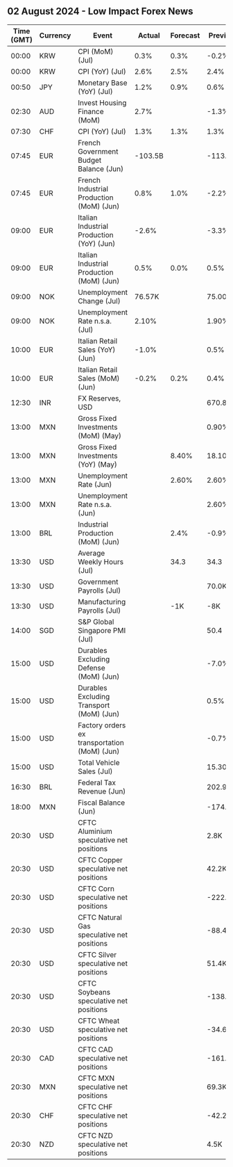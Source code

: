 ## 02 August 2024 - Low Impact Forex News

| Time (GMT) | Currency | Event | Actual | Forecast | Previous |
|------|----------|-------|--------|----------|----------|
| 00:00 | KRW | CPI (MoM) (Jul) | 0.3% | 0.3% | -0.2% |
| 00:00 | KRW | CPI (YoY) (Jul) | 2.6% | 2.5% | 2.4% |
| 00:50 | JPY | Monetary Base (YoY) (Jul) | 1.2% | 0.9% | 0.6% |
| 02:30 | AUD | Invest Housing Finance (MoM) | 2.7% |  | -1.3% |
| 07:30 | CHF | CPI (YoY) (Jul) | 1.3% | 1.3% | 1.3% |
| 07:45 | EUR | French Government Budget Balance (Jun) | -103.5B |  | -113.5B |
| 07:45 | EUR | French Industrial Production (MoM) (Jun) | 0.8% | 1.0% | -2.2% |
| 09:00 | EUR | Italian Industrial Production (YoY) (Jun) | -2.6% |  | -3.3% |
| 09:00 | EUR | Italian Industrial Production (MoM) (Jun) | 0.5% | 0.0% | 0.5% |
| 09:00 | NOK | Unemployment Change (Jul) | 76.57K |  | 75.00K |
| 09:00 | NOK | Unemployment Rate n.s.a. (Jul) | 2.10% |  | 1.90% |
| 10:00 | EUR | Italian Retail Sales (YoY) (Jun) | -1.0% |  | 0.5% |
| 10:00 | EUR | Italian Retail Sales (MoM) (Jun) | -0.2% | 0.2% | 0.4% |
| 12:30 | INR | FX Reserves, USD |  |  | 670.86B |
| 13:00 | MXN | Gross Fixed Investments (MoM) (May) |  |  | 0.90% |
| 13:00 | MXN | Gross Fixed Investments (YoY) (May) |  | 8.40% | 18.10% |
| 13:00 | MXN | Unemployment Rate (Jun) |  | 2.60% | 2.60% |
| 13:00 | MXN | Unemployment Rate n.s.a. (Jun) |  |  | 2.60% |
| 13:00 | BRL | Industrial Production (MoM) (Jun) |  | 2.4% | -0.9% |
| 13:30 | USD | Average Weekly Hours (Jul) |  | 34.3 | 34.3 |
| 13:30 | USD | Government Payrolls (Jul) |  |  | 70.0K |
| 13:30 | USD | Manufacturing Payrolls (Jul) |  | -1K | -8K |
| 14:00 | SGD | S&P Global Singapore PMI (Jul) |  |  | 50.4 |
| 15:00 | USD | Durables Excluding Defense (MoM) (Jun) |  |  | -7.0% |
| 15:00 | USD | Durables Excluding Transport (MoM) (Jun) |  |  | 0.5% |
| 15:00 | USD | Factory orders ex transportation (MoM) (Jun) |  |  | -0.7% |
| 15:00 | USD | Total Vehicle Sales (Jul) |  |  | 15.30M |
| 16:30 | BRL | Federal Tax Revenue (Jun) |  |  | 202.90B |
| 18:00 | MXN | Fiscal Balance (Jun) |  |  | -174.07B |
| 20:30 | USD | CFTC Aluminium speculative net positions |  |  | 2.8K |
| 20:30 | USD | CFTC Copper speculative net positions |  |  | 42.2K |
| 20:30 | USD | CFTC Corn speculative net positions |  |  | -222.0K |
| 20:30 | USD | CFTC Natural Gas speculative net positions |  |  | -88.4K |
| 20:30 | USD | CFTC Silver speculative net positions |  |  | 51.4K |
| 20:30 | USD | CFTC Soybeans speculative net positions |  |  | -138.4K |
| 20:30 | USD | CFTC Wheat speculative net positions |  |  | -34.6K |
| 20:30 | CAD | CFTC CAD speculative net positions |  |  | -161.6K |
| 20:30 | MXN | CFTC MXN speculative net positions |  |  | 69.3K |
| 20:30 | CHF | CFTC CHF speculative net positions |  |  | -42.2K |
| 20:30 | NZD | CFTC NZD speculative net positions |  |  | 4.5K |
